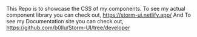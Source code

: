 This Repo is to showcase the CSS of my components.
To see my actual component library you can check out,
https://storm-ui.netlify.app/
And 
To see my Documentation site you can check out,
https://github.com/b0llu/Storm-UI/tree/developer